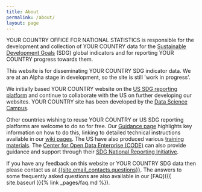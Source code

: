 ```yaml
---
title: About
permalink: /about/
layout: page
---
```


YOUR COUNTRY OFFICE FOR NATIONAL STATISTICS is responsible for the development and collection of YOUR COUNTRY data for the [Sustainable Development Goals](http://www.un.org/sustainabledevelopment/sustainable-development-goals/) (SDG) global indicators and for reporting YOUR COUNTRY progress towards them.

This website is for disseminating YOUR COUNTRY SDG indicator data. We are at an Alpha stage in development, so the site is still 'work in progress'.

We initially based YOUR COUNTRY website on the [US SDG reporting platform](https://sdg.data.gov/) and continue to collaborate with the US on further developing our websites. YOUR COUNTRY site has been developed by the [Data Science Campus](https://datasciencecampus.ons.gov.uk/).  

Other countries wishing to reuse YOUR COUNTRY or US SDG reporting platforms are welcome to do so for free. Our [Guidance page](https://sustainabledevelopment-uk.github.io/guidance/) highlights key information on how to do this, linking to detailed technical instructions available in our [wiki pages](https://github.com/ONSdigital/sdg-indicators/wiki). The US have also produced various [training materials](https://sdg.data.gov/training/). The  [Center for Open Data Enterprise (CODE)](http://www.opendataenterprise.org/) can also provide guidance and support through their [SDG National Reporting Initiative](https://www.sdgreporting.org/).

If you have any feedback on this website or YOUR COUNTRY SDG data then please contact us at <a href="mailto:{{site.email_contacts.questions}}">{{site.email_contacts.questions}}</a>. The answers to some frequently asked questions are also available in our [FAQ]({{ site.baseurl }}{% link _pages/faq.md %}).
